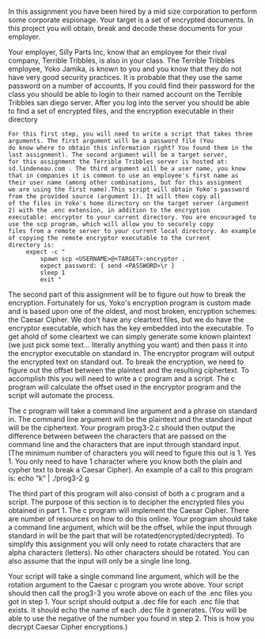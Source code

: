 In this assignment you have been hired by a mid size corporation to perform some corporate espionage. Your target is a set of encrypted 
documents. In this project you will obtain, break and decode these documents for your employer.

  Your employer, Silly Parts Inc, know that an employee for their rival company, Terrible Tribbles, is also in your class. The Terrible 
  Tribbles employee, Yoko Jamika, is known to you and you know that they do not have very good security practices. It is probable that 
  they use the same password on a number of accounts. If you could find their password for the class you should be able to login to their 
  named account on the Terrible Tribbles san diego server. After you log into the server you should be able to find a set of encrypted 
  files, and the encryption executable in their directory
  
    For this first step, you will need to write a script that takes three arguments. The first argument will be a password file (You 
    do know where to obtain this information right? You found them in the last assignment). The second argument will be a target server, 
    for this assignment the Terrible Tribbles server is hosted at: sd.lindeneau.com . The third argument will be a user name, you know 
    that in companies it is common to use an employee's first name as their user name (among other combinations, but for this assignment
    we are using the first name).This script will obtain Yoko's password from the provided source (argument 1). It will then copy all 
    of the files in Yoko's home directory on the target server (argument 2) with the .enc extension, in addition to the encryption 
    executable: encryptor to your current directory. You are encouraged to use the scp program, which will allow you to securely copy 
    files from a remote server to your current local directory. An example of copying the remote encryptor executable to the current 
    directory is:
         expect -c "
             spawn scp <USERNAME>@<TARGET>:encryptor .
             expect password: { send <PASSWORD>\r }
             sleep 1
             exit "




The second part of this assignment will be to figure out how to break the encryption. Fortunately for us, Yoko's encryption program 
is custom made and is based upon one of the oldest, and most broken, encryption schemes: the Caesar Cipher. We don't have any cleartext 
files, but we do have the encryptor executable, which has the key embedded into the executable. To get ahold of some cleartext we can 
simply generate some known plaintext (we just pick some text... literally anything you want) and then pass it into the encryptor 
executable on standard in. The encryptor program will output the encrypted text on standard out. To break the encryption, we need to 
figure out the offset between the plaintext and the resulting ciphertext.
To accomplish this you will need to write a c program and a script. The c program will calculate the offset used in the encryptor 
program and the script will automate the process.

The c program will take a command line argument and a phrase on standard in. The command line argument will be the plaintext and the 
standard input will be the ciphertext. Your program prog3-2.c should then output the difference between between the characters that 
are passed on the command line and the characters that are input through standard input. (The minimum number of characters you will 
need to figure this out is 1. Yes 1. You only need to have 1 character where you know both the plain and cypher text to break a Caesar 
Cipher). An example of a call to this program is: echo “k” | ./prog3-2 g




The third part of this program will also consist of both a c program and a script. The purpose of this section is to decipher the 
encrypted files you obtained in part 1. The c program will implement the Caesar Cipher. There are number of resources on how to do 
this online. Your program should take a command line argument, which will be the offset, while the input through standard in will 
be the part that will be rotated(encrypted/decrypted). To simplify this assignment you will only need to rotate characters that are 
alpha characters (letters). No other characters should be rotated. You can also assume that the input will only be a single line long.

Your script will take a single command line argument, which will be the rotation argument to the Caesar c program you wrote above. 
Your script should then call the prog3-3 you wrote above on each of the .enc files you got in step 1. Your script should output 
a .dec file for each .enc file that exists. It should echo the name of each .dec file it generates. (You will be able to use the 
negative of the number you found in step 2. This is how you decrypt Caesar Cipher encryptions.)

